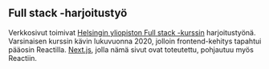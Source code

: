 ## Full stack -harjoitustyö
Verkkosivut toimivat [Helsingin yliopiston Full stack -kurssin](https://fullstackopen.com) harjoitustyönä. Varsinaisen kurssin kävin lukuvuonna 2020, jolloin frontend-kehitys tapahtui pääosin Reactilla. [Next.js](https://nextjs.org/), jolla nämä sivut ovat toteutettu, pohjautuu myös Reactiin.
